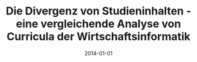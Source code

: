 ---
abstract: ''
authors:
- Martina Hiesinger
date: '2014-01-01'
featured: false
publication_types:
- '7'
publishDate: '2014-01-01'
title: Die Divergenz von Studieninhalten - eine vergleichende Analyse von Curricula
  der Wirtschaftsinformatik
url_pdf: http://publik.tuwien.ac.at/files/PubDat_247866.pdf
---